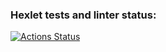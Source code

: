 ### Hexlet tests and linter status:
[![Actions Status](https://github.com/alekseychudinov/python-project-lvl2/workflows/hexlet-check/badge.svg)](https://github.com/alekseychudinov/python-project-lvl2/actions)